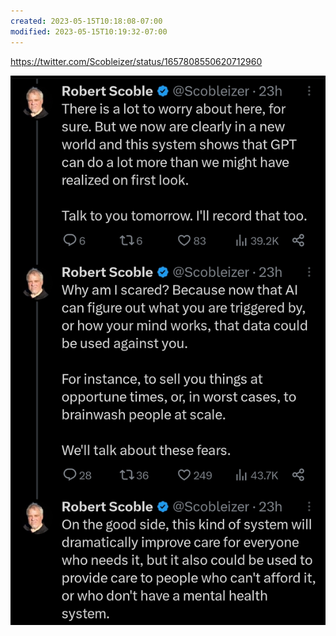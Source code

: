 ```yaml
---
created: 2023-05-15T10:18:08-07:00
modified: 2023-05-15T10:19:32-07:00
---
```


https://twitter.com/Scobleizer/status/1657808550620712960

![Robert Scoble on Mental Health and AI](/assets/images/5bdd38992e12920cdf8c7c72625a26fb.jpg "Robert Scoble on Mental Health and AI") 
